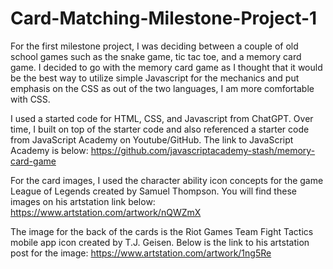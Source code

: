 # Card-Matching-Milestone-Project-1

For the first milestone project, I was deciding between a couple of old school games such as the snake game, tic tac toe, and a memory card game. I decided to go with the memory card game as I thought that it would be the best way to utilize simple Javascript for the mechanics and put emphasis on the CSS as out of the two languages, I am more comfortable with CSS.

I used a started code for HTML, CSS, and Javascript from ChatGPT. Over time, I built on top of the starter code and also referenced a starter code from JavaScript Academy on Youtube/GitHub.
The link to JavaScript Academy is below:
https://github.com/javascriptacademy-stash/memory-card-game

For the card images, I used the character ability icon concepts for the game League of Legends created by Samuel Thompson. You will find these images on his artstation link below:
https://www.artstation.com/artwork/nQWZmX

The image for the back of the cards is the Riot Games Team Fight Tactics mobile app icon created by T.J. Geisen. Below is the link to his artstation post for the image:
https://www.artstation.com/artwork/1ng5Re